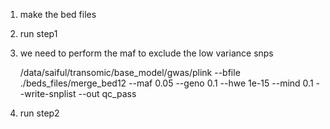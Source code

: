 1. make the bed files
2. run step1
 
 1. we need to perform the maf to exclude the low variance snps
    
      /data/saiful/transomic/base_model/gwas/plink  --bfile ./beds_files/merge_bed12  --maf 0.05 --geno 0.1 --hwe 1e-15  --mind 0.1  --write-snplist  --out qc_pass
3. run step2
